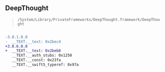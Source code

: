## DeepThought

> `/System/Library/PrivateFrameworks/DeepThought.framework/DeepThought`

```diff

-3.0.1.0.0
-  __TEXT.__text: 0x2bec4
+3.0.6.0.0
+  __TEXT.__text: 0x2beb8
   __TEXT.__auth_stubs: 0x1250
   __TEXT.__const: 0x23fa
   __TEXT.__swift5_typeref: 0x97a

```
